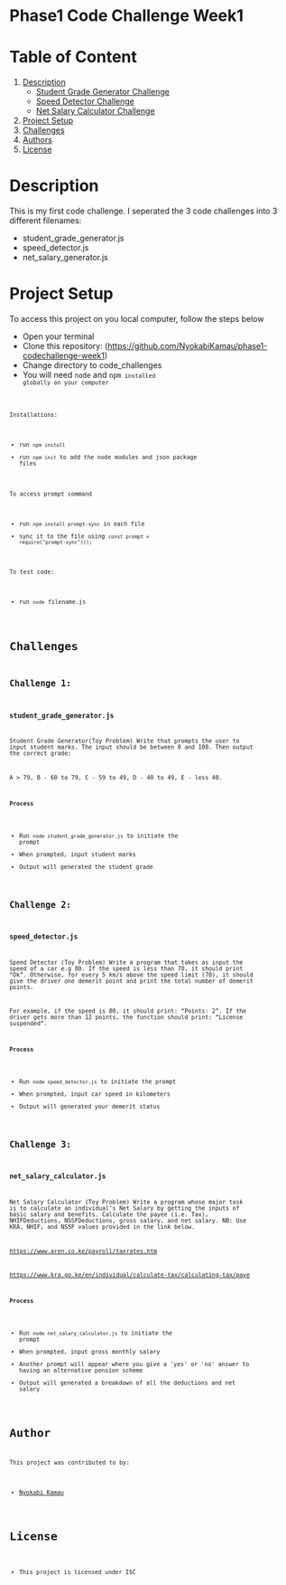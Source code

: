 # Phase1 Code Challenge Week1

# Table of Content
1. [Description](#description)
    - [Student Grade Generator Challenge](#student_grade_generatorjs)
    - [Speed Detector Challenge](#speed_detectorjs)
    - [Net Salary Calculator Challenge](#net_salary_calculatorjs)
2. [Project Setup](#project-setup)
3. [Challenges](#challenges)
3. [Authors](#author)
4. [License](#license)

# Description
This is my first code challenge. I seperated the 3 code challenges into 3 different filenames:
* student_grade_generator.js
* speed_detector.js
* net_salary_generator.js

# Project Setup
To access this project on you local computer, follow the steps below
* Open your terminal
* Clone this repository: (https://github.com/NyokabiKamau/phase1-codechallenge-week1)
* Change directory to code_challenges
* You will need <code>node</code> and <code>npm<code/> installed globally on your computer

Installations:
* run <code>npm install</code>
* run <code>npm init</code> to add the node modules and json package files

To access prompt command
* run <code>npm install prompt-sync</code> in each file
* sync it to the file using <code>const prompt = require("prompt-sync")();</code>

To test code: 
* run <code>node</code> filename.js


# Challenges
## Challenge 1:
### student_grade_generator.js
Student Grade Generator(Toy Problem)
Write that prompts the user to input student marks. The input should be between 0 and 100. Then output the correct grade: 

A > 79, B - 60 to 79, C -  59 to 49, D - 40 to 49, E - less 40.

#### Process
* Run <code>node student_grade_generator.js</code> to initiate the prompt
* When prompted, input student marks
* Output will generated the student grade

## Challenge 2: 
### speed_detector.js
Speed Detector (Toy Problem)
Write a program that takes as input the speed of a car e.g 80. If the speed is less than 70, it should print “Ok”. Otherwise, for every 5 km/s above the speed limit (70), it should give the driver one demerit point and print the total number of demerit points.

For example, if the speed is 80, it should print: “Points: 2”. If the driver gets more than 12 points, the function should print: “License suspended”.

#### Process
* Run <code>node speed_detector.js</code> to initiate the prompt
* When prompted, input car speed in kilometers
* Output will generated your demerit status

## Challenge 3: 
### net_salary_calculator.js
Net Salary Calculator (Toy Problem)
Write a program whose major task is to calculate an individual’s Net Salary by getting the inputs of basic salary and benefits. Calculate the payee (i.e. Tax), NHIFDeductions, NSSFDeductions, gross salary, and net salary. 
NB: Use KRA, NHIF, and NSSF values provided in the link below.

https://www.aren.co.ke/payroll/taxrates.htm  

https://www.kra.go.ke/en/individual/calculate-tax/calculating-tax/paye

#### Process
* Run <code>node net_salary_calculator.js</code>  to initiate the prompt
* When prompted, input gross monthly salary
* Another prompt will appear where you give a 'yes' or 'no' answer to having an alternative pension scheme
* Output will generated a breakdown of all the deductions and net salary

# Author
This project was contributed to by: 
* [Nyokabi Kamau](https://github.com/NyokabiKamau/)

# License
* This project is licensed under ISC